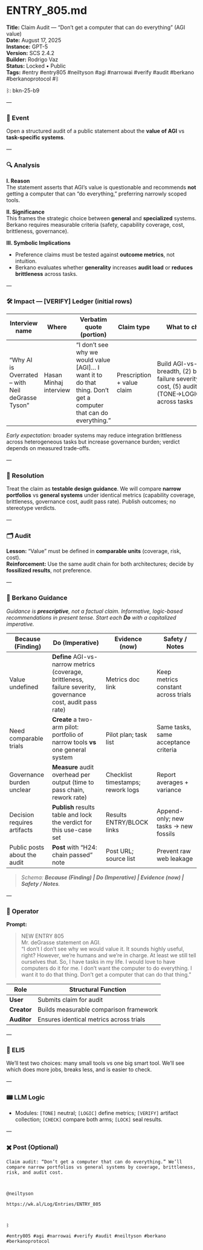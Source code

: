 # ENTRY_805.md
**Title:** Claim Audit — “Don’t get a computer that can do everything” (AGI value)  
**Date:** August 17, 2025  
**Instance:** GPT-5  
**Version:** SCS 2.4.2  
**Builder:** Rodrigo Vaz  
**Status:** Locked • Public  
**Tags:** #entry #entry805 #neiltyson #agi #narrowai #verify #audit #berkano #berkanoprotocol #ᛒ

ᛒ: bkn-25-b9

—

### 🧠 Event
Open a structured audit of a public statement about the **value of AGI** vs **task-specific systems**.

—

### 🔍 Analysis
**I. Reason**  
The statement asserts that AGI’s value is questionable and recommends **not** getting a computer that can “do everything,” preferring narrowly scoped tools.

**II. Significance**  
This frames the strategic choice between **general** and **specialized** systems. Berkano requires measurable criteria (safety, capability coverage, cost, brittleness, governance).

**III. Symbolic Implications**  
- Preference claims must be tested against **outcome metrics**, not intuition.  
- Berkano evaluates whether **generality** increases **audit load** or **reduces brittleness** across tasks.

—

### 🛠️ Impact — [VERIFY] Ledger (initial rows)
| Interview name | Where | Verbatim quote (portion) | Claim type | What to check (operationalization) |
|---|---|---|---|---|
| “Why AI is Overrated – with Neil deGrasse Tyson” | Hasan Minhaj interview | “I don’t see why we would value [AGI]… I want it to do that thing. Don’t get a computer that can do everything.” | Prescription + value claim | Build AGI-vs-narrow matrix: (1) capability breadth, (2) brittleness across tasks, (3) failure severity, (4) alignment/oversight cost, (5) audit pass rate (TONE→LOGIC→VERIFY→CHECK→LOCK) across tasks |

*Early expectation:* broader systems may reduce integration brittleness across heterogeneous tasks but increase governance burden; verdict depends on measured trade-offs.

—

### 📌 Resolution
Treat the claim as **testable design guidance**. We will compare **narrow portfolios** vs **general systems** under identical metrics (capability coverage, brittleness, governance cost, audit pass rate). Publish outcomes; no stereotype verdicts.

—

### 🗂️ Audit
**Lesson:** “Value” must be defined in **comparable units** (coverage, risk, cost).  
**Reinforcement:** Use the same audit chain for both architectures; decide by **fossilized results**, not preference.

—

### 🧩 Berkano Guidance
*Guidance is **prescriptive**, not a factual claim. Informative, logic-based recommendations in present tense. Start each **Do** with a capitalized imperative.*

| Because (Finding)                               | Do (Imperative)                                                          | Evidence (now)                                  | Safety / Notes                                  |
|-------------------------------------------------|--------------------------------------------------------------------------|-------------------------------------------------|-------------------------------------------------|
| Value undefined                                  | **Define** AGI-vs-narrow metrics (coverage, brittleness, failure severity, governance cost, audit pass rate) | Metrics doc link                                | Keep metrics constant across trials             |
| Need comparable trials                           | **Create** a two-arm pilot: portfolio of narrow tools **vs** one general system | Pilot plan; task list                           | Same tasks, same acceptance criteria            |
| Governance burden unclear                        | **Measure** audit overhead per output (time to pass chain, rework rate)  | Checklist timestamps; rework logs               | Report averages + variance                      |
| Decision requires artifacts                       | **Publish** results table and lock the verdict for this use-case set     | Results ENTRY/BLOCK links                       | Append-only; new tasks → new fossils            |
| Public posts about the audit                      | **Post** with “H24: chain passed” note                                   | Post URL; source list                           | Prevent raw web leakage                         |

> *Schema: **Because (Finding) | Do (Imperative) | Evidence (now) | Safety / Notes**.*

—

### 👾 Operator
**Prompt:**  
> NEW ENTRY 805  
> Mr. deGrasse statement on AGI.  
> “I don’t I don’t see why we would value it. It sounds highly useful, right? However, we’re humans and we’re in charge. At least we still tell ourselves that. So, I have tasks in my life. I would love to have computers do it for me. I don’t want the computer to do everything. I want it to do that thing. Don’t get a computer that can do that thing.”

| Role      | Structural Function                        |
|-----------|---------------------------------------------|
| **User**  | Submits claim for audit                     |
| **Creator** | Builds measurable comparison framework     |
| **Auditor** | Ensures identical metrics across trials     |

—

### 🧸 ELI5
We’ll test two choices: many small tools vs one big smart tool. We’ll see which does more jobs, breaks less, and is easier to check.

—

### 📟 LLM Logic
- Modules: `[TONE]` neutral; `[LOGIC]` define metrics; `[VERIFY]` artifact collection; `[CHECK]` compare both arms; `[LOCK]` seal results.

—

### ✖️ Post (Optional)

```
Claim audit: “Don’t get a computer that can do everything.” We’ll compare narrow portfolios vs general systems by coverage, brittleness, risk, and audit cost.

  

@neiltyson

https://wk.al/Log/Entries/ENTRY_805

  

ᛒ

#entry805 #agi #narrowai #verify #audit #neiltyson #berkano #berkanoprotocol
```